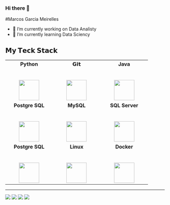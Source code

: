 ### Hi there 👋



<!--
**marcosgoval/marcosgoval** is a ✨ _special_ ✨ repository because its `README.md` (this file) appears on your GitHub profile.
-->

#Marcos Garcia Meirelles

- 🔭 I’m currently working on Data Analisty
- 🌱 I’m currently learning Data Sciency


## 𝗠𝘆 𝗧𝗲𝗰𝗸 𝗦𝘁𝗮𝗰𝗸

<table>
  <tbody>
    <tr valign="top">
      <td width="25%" align="center">
        <span><strong>Python</strong>
        </span><br><br><br>
        <img height="64px" src="https://cdn4.iconfinder.com/data/icons/logos-and-brands/512/267_Python_logo-128.png">
      </td>
      <td width="25%" align="center">
        <span>𝗚𝗶𝘁</span><br><br><br>
        <img height="64px" src="https://cdn.svgporn.com/logos/git-icon.svg">
      </td>
       <td width="25%" align="center">
        <span><strong>Java</strong></span><br><br><br>
        <img height="64px" src="https://www.vectorlogo.zone/logos/java/java-ar21.svg">
      </td>
    </tr>
    <tr valign="top">
      <td width="25%" align="center">
        <span><strong>Postgre SQL</strong></span><br><br><br>
        <img height="64px" src="https://www.vectorlogo.zone/logos/postgresql/postgresql-horizontal.svg">
      </td>
      <td width="25%" align="center">
        <span><strong>MySQL</strong></span><br><br><br>
        <img height="64px" src="https://www.vectorlogo.zone/logos/mysql/mysql-horizontal.svg">
      </td>
      <td width="25%" align="center">
        <span><strong>SQL Server</strong></span><br><br><br>
        <img height="64px" src="https://www.vectorlogo.zone/logos/mysql/mysql-horizontal.svg">
      </td>
    </tr>
    <tr valign="top">
      <td width="25%" align="center">
        <span><strong>Postgre SQL</strong></span><br><br><br>
        <img height="64px" src="https://www.vectorlogo.zone/logos/postgresql/postgresql-horizontal.svg">
      </td>
      <td width="25%" align="center">
        <span><strong>Linux</strong></span><br><br><br>
        <img height="64px" src="https://www.vectorlogo.zone/logos/linux/linux-icon.svg">
      </td>
      <td width="25%" align="center">
        <span><strong>Docker</strong></span><br><br><br>
        <img height="64px" src="https://www.vectorlogo.zone/logos/docker/docker-ar21.svg">
      </td>
    </tr>

  </tbody>
</table>
<hr>


[<img src="https://img.shields.io/badge/twitter-%231DA1F2.svg?&style=for-the-badge&logo=twitter&logoColor=white" />](https://twitter.com/marcosgoval) 
[<img src="https://img.shields.io/badge/linkedin-%230077B5.svg?&style=for-the-badge&logo=linkedin&logoColor=white" />](https://www.linkedin.com/in/marcosgarciati/) 
[<img src = "https://img.shields.io/badge/instagram-%23E4405F.svg?&style=for-the-badge&logo=instagram&logoColor=white">](https://www.instagram.com/marcosgoval/) [<img src = "https://img.shields.io/badge/facebook-%231877F2.svg?&style=for-the-badge&logo=facebook&logoColor=white">](https://www.facebook.com/marcos.garcia.777158)
